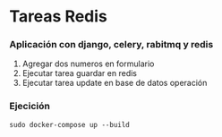 # Tareas Redis

### Aplicación con django, celery, rabitmq y redis

1. Agregar dos numeros en formulario
2. Ejecutar tarea guardar en redis
3. Ejecutar tarea update en base de datos operación


### Ejecición

    sudo docker-compose up --build